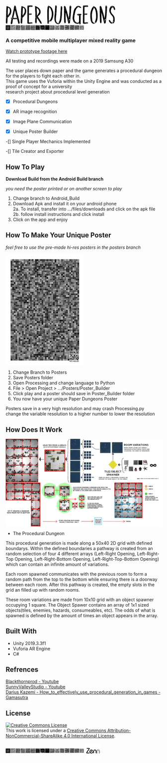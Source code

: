 <img src="https://github.com/Something-relevant/paper-dungeons/blob/master/Images/LogoType2.png" alt="alt text" align="center" width="70%" height="70%">

<img src="https://github.com/Something-relevant/paper-dungeons/blob/master/Images/Asset%2043LineBreak01.png" alt="alt text" align="center" width="50%" height="50%">

### A competitive mobile multiplayer mixed reality game

<a rel="video" href="https://youtu.be/21Mcv413tt8">Watch prototype footage here</a></br>

All testing and recordings were made on a 2019 Samsung A30</br>

The user places down paper and the game generates a procedural dungeon for the players to fight each other in.</br>
This game uses the Vuforia within the Unity Engine and was conducted as a proof of concept for a university </br>
research project about procedural level generation


-[x] Procedural Dungeons

-[x] AR image recognition

-[x] Image Plane Communication

-[x] Unique Poster Builder

-[] Single Player Mechanics Implemented

-[] Tile Creator and Exporter


## How To Play
**Download Build from the Android Build branch**

*you need the poster printed or on another screen to play</br>*

1. Change branch to Android_Build</br>
2. Download Apk and install it on your android phone</br>
  2a. To install, transfer into .../files/downloads and click on the apk file</br>
  2b. follow install instructions and click install</br>
3. Click on the app and enjoy</br>


## How To Make Your Unique Poster

*feel free to use the pre-made hi-res posters in the posters branch*

<img src="https://github.com/Something-relevant/paper-dungeons/blob/master/Images/PosterLowRes.png" alt="How It Works01" align="center" width="50%" height="50%">

1. Change Branch to Posters
2. Save Posters folder
3. Open Processing and change language to Python
4. File > Open Project > .../Posters/Poster_Builder
5. Click play and a poster should save in Poster_Builder folder
6. You now have your unique Paper Dungeons Poster

Posters save in a very high resolution and may crash Processing.py </br>
change the variable resolution to a higher number to lower the resolution


## How Does It Work

<img src="https://github.com/Something-relevant/paper-dungeons/blob/master/Images/HowItWorks01.png" alt="How It Works01" align="center" width="110%" height="110%">

<img src="https://github.com/Something-relevant/paper-dungeons/blob/master/Images/HowItWorks02.png" alt="How It Works01" align="center" width="100%" height="100%">


* The Procedural Dungeon

This procedural generation is made along a 50x40 2D grid with defined boundarys. Within the defined boundaries a pathway is created from an random selection of four 4 different arrays (Left-Right Opening, Left-Right-Top Opening, Left-Right-Bottom Opening, Left-Right-Top-Bottom Opening) which can contain an infinite amount of variations. 

Each room spawned communicates with the previous room to form a random path from the top to the bottom while ensuring there is a doorway between each room. After this pathway is created, the empty slots in the grid an filled up with random rooms.

These room variations are made from 10x10 grid with an object spawner occupying 1 square. The Object Spawer contains an array of 1x1 sized objects(tiles, enemies, hazards, consumeables, etc). The odds of what is spawned is defined by the amount of times an object appears in the array.



## Built With

* Unity 2019.3.3f1
* Vuforia AR Engine
* C#

## Refrences

<a rel="video" href="https://www.youtube.com/channel/UC9Z1XWw1kmnvOOFsj6Bzy2g/featured"> Blackthornprod - Youtube</a></br>
<a rel="video" href="https://www.youtube.com/channel/UC0UD2KSZESc5PCPzTBZC_dw"> SunnyValleyStudio - Youtube</a></br>
<a rel="video" href="https://www.gamasutra.com/view/news/340190/How_to_effectively_use_procedural_generation_in_games.php"> Darius Kazemi - How_to_effectively_use_procedural_generation_in_games - Gamasutra</a></br>

## License

<a rel="license" href="http://creativecommons.org/licenses/by-nc-sa/4.0/"><img alt="Creative Commons License" style="border-width:0" src="https://i.creativecommons.org/l/by-nc-sa/4.0/88x31.png" /></a><br />This work is licensed under a <a rel="license" href="http://creativecommons.org/licenses/by-nc-sa/4.0/">Creative Commons Attribution-NonCommercial-ShareAlike 4.0 International License</a>.

<img src="https://github.com/Something-relevant/paper-dungeons/blob/master/Images/Asset%2043LineBreak01.png" alt="alt text" align="center" width="50%" height="50%">

<img src="https://github.com/Something-relevant/paper-dungeons/blob/master/Images/Asset%203%404x.png" alt="Zenn" align="center" width="10%" height="10%">
